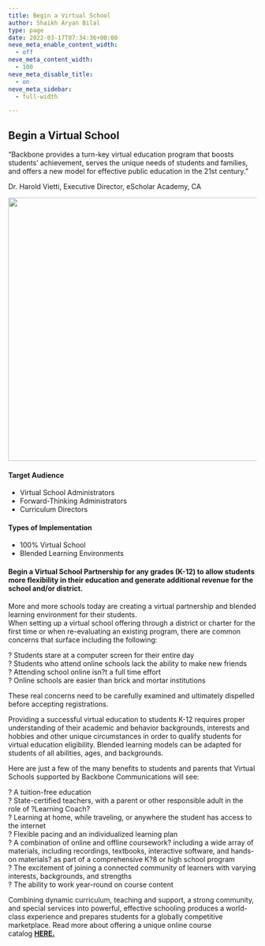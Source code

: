 ```yaml
---
title: Begin a Virtual School
author: Shaikh Aryan Bilal
type: page
date: 2022-03-17T07:34:36+00:00
neve_meta_enable_content_width:
  - off
neve_meta_content_width:
  - 100
neve_meta_disable_title:
  - on
neve_meta_sidebar:
  - full-width

---
```

## Begin a Virtual School

“Backbone provides a turn-key virtual education program that boosts students’ achievement, serves the unique needs of students and families, and offers a new model for effective public education in the 21st century.”

Dr. Harold Vietti, Executive Director, eScholar Academy, CA

<img width="800" height="533" src="https://backbone.atnr.com.pk/wp-content/uploads/2022/03/get-your-education-online-at-kirtland1.jpg" alt="" loading="lazy" srcset="https://backbone.atnr.com.pk/wp-content/uploads/2022/03/get-your-education-online-at-kirtland1.jpg 800w, https://backbone.atnr.com.pk/wp-content/uploads/2022/03/get-your-education-online-at-kirtland1-300x200.jpg 300w, https://backbone.atnr.com.pk/wp-content/uploads/2022/03/get-your-education-online-at-kirtland1-768x512.jpg 768w" sizes="(max-width: 800px) 100vw, 800px" /> 

#### Target Audience

  * Virtual School Administrators
  * Forward-Thinking Administrators
  * Curriculum Directors

#### Types of Implementation

  * 100% Virtual School
  * Blended Learning Environments

#### Begin a Virtual School Partnership for any grades (K-12) to allow students more flexibility in their education and generate additional revenue for the school and/or district.  


More and more schools today are creating a virtual partnership and blended learning environment for their students.  
When setting up a virtual school offering through a district or charter for the first time or when re-evaluating an existing program, there are common concerns that surface including the following:</p> 

? Students stare at a computer screen for their entire day  
? Students who attend online schools lack the ability to make new friends  
? Attending school online isn?t a full time effort  
? Online schools are easier than brick and mortar institutions

These real concerns need to be carefully examined and ultimately dispelled before accepting registrations.

Providing a successful virtual education to students K-12 requires proper understanding of their academic and behavior backgrounds, interests and hobbies and other unique circumstances in order to qualify students for virtual education eligibility. Blended learning models can be adapted for students of all abilities, ages, and backgrounds.

Here are just a few of the many benefits to students and parents that Virtual Schools supported by Backbone Communications will see:

? A tuition-free education  
? State-certified teachers, with a parent or other responsible adult in the role of ?Learning Coach?  
? Learning at home, while traveling, or anywhere the student has access to the internet  
? Flexible pacing and an individualized learning plan  
? A combination of online and offline coursework? including a wide array of materials, including recordings, textbooks, interactive software, and hands-on materials? as part of a comprehensive K?8 or high school program  
? The excitement of joining a connected community of learners with varying interests, backgrounds, and strengths  
? The ability to work year-round on course content

Combining dynamic curriculum, teaching and support, a strong community, and special services into powerful, effective schooling produces a world-class experience and prepares students for a globally competitive marketplace. Read more about offering a unique online course catalog&nbsp;**[HERE.][1]**

 [1]: http://backbonecommunications.com/unique-online-course-offering/ "Unique Online Coursed Offering"